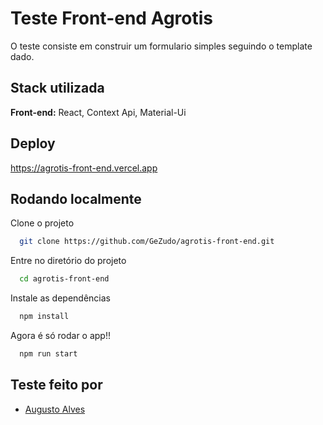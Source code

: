 # Teste Front-end Agrotis
O teste consiste em construir um formulario simples seguindo o template dado.


## Stack utilizada

**Front-end:** React, Context Api, Material-Ui


## Deploy

<https://agrotis-front-end.vercel.app>


## Rodando localmente

Clone o projeto

```bash
  git clone https://github.com/GeZudo/agrotis-front-end.git
```

Entre no diretório do projeto

```bash
  cd agrotis-front-end
```

Instale as dependências

```bash
  npm install
```

Agora é só rodar o app!!

```bash
  npm run start
```


## Teste feito por

- [Augusto Alves](https://github.com/GeZudo)
